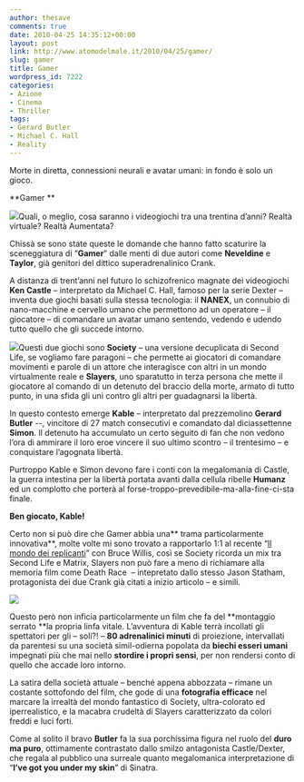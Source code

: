 ```yaml
---
author: thesave
comments: true
date: 2010-04-25 14:35:12+00:00
layout: post
link: http://www.atomodelmale.it/2010/04/25/gamer/
slug: gamer
title: Gamer
wordpress_id: 7222
categories:
- Azione
- Cinema
- Thriller
tags:
- Gerard Butler
- Michael C. Hall
- Reality
---
```


Morte in diretta, connessioni neurali e avatar umani: in fondo è solo un gioco.

**Gamer **

![](http://www.atomodelmale.it/wp-content/uploads/2010/04/Gamer1-207x300.jpg)Quali, o meglio, cosa saranno i videogiochi tra una trentina d’anni? Realtà virtuale? Realtà Aumentata?

Chissà se sono state queste le domande che hanno fatto scaturire la sceneggiatura di “**Gamer**” dalle menti di due autori come **Neveldine** e **Taylor**, già genitori del dittico superadrenalinico Crank.

A distanza di trent’anni nel futuro lo schizofrenico magnate dei videogiochi **Ken Castle** – interpretato da Michael C. Hall, famoso per la serie Dexter – inventa due giochi basati sulla stessa tecnologia: il **NANEX**, un connubio di nano-macchine e cervello umano che permettono ad un operatore – il giocatore – di comandare un avatar umano sentendo, vedendo e udendo tutto quello che gli succede intorno.<!-- more -->

![](http://www.atomodelmale.it/wp-content/uploads/2010/04/Gamer2-300x253.jpg)Questi due giochi sono **Society** – una versione decuplicata di Second Life, se vogliamo fare paragoni – che permette ai giocatori di comandare movimenti e parole di un attore che interagisce con altri in un mondo virtualmente reale e **Slayers**, uno sparatutto in terza persona che mette il giocatore al comando di un detenuto del braccio della morte, armato di tutto punto, in una sfida gli uni contro gli altri per guadagnarsi la libertà.

In questo contesto emerge **Kable** – interpretato dal prezzemolino **Gerard Butler** --, vincitore di 27 match consecutivi e comandato dal diciassettenne **Simon**. Il detenuto ha accumulato un certo seguito di fan che non vedono l’ora di ammirare il loro eroe vincere il suo ultimo scontro – il trentesimo – e conquistare l’agognata libertà.

Purtroppo Kable e Simon devono fare i conti con la megalomania di Castle, la guerra intestina per la libertà portata avanti dalla cellula ribelle **Humanz** ed un complotto che porterà al forse-troppo-prevedibile-ma-alla-fine-ci-sta finale.

**Ben giocato, Kable!**

Certo non si può dire che Gamer abbia una** trama particolarmente innovativa**, molte volte mi sono trovato a rapportarlo 1:1 al recente “[Il mondo dei replicanti](http://www.atomodelmale.it/2010/01/13/il-mondo-dei-replicanti-trama-e-recensione/)” con Bruce Willis, così se Society ricorda un mix tra Second Life e Matrix, Slayers non può fare a meno di richiamare alla memoria film come Death Race  – intepretato dallo stesso Jason Statham, protagonista dei due Crank già citati a inizio articolo – e simili.

![](http://www.atomodelmale.it/wp-content/uploads/2010/04/KableCastle-300x198.jpg)

Questo però non inficia particolarmente un film che fa del **montaggio serrato **la propria linfa vitale. L’avventura di Kable terrà incollati gli spettatori per gli – soli?! – **80 adrenalinici minuti** di proiezione, intervallati da parentesi su una società simil-odierna popolata da **biechi esseri umani** impegnati più che mai nello **stordire i propri sensi**, per non rendersi conto di quello che accade loro intorno.

La satira della società attuale – benché appena abbozzata – rimane un costante sottofondo del film, che gode di una **fotografia efficace** nel marcare la irrealtà del mondo fantastico di Society, ultra-colorato ed iperrealistico, e la macabra crudeltà di Slayers caratterizzato da colori freddi e luci forti.

Come al solito il bravo **Butler** fa la sua porchissima figura nel ruolo del **duro ma puro**, ottimamente contrastato dallo smilzo antagonista Castle/Dexter, che regala al pubblico una surreale quanto megalomanica interpretazione di “**I’ve got you under my skin**” di Sinatra.
